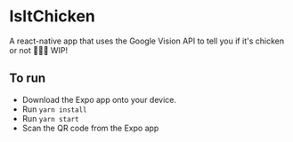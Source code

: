 # IsItChicken

A react-native app that uses the Google Vision API to tell you if it's chicken or not :chicken::chicken::chicken: WIP!

## To run

* Download the Expo app onto your device.
* Run `yarn install`
* Run `yarn start`
* Scan the QR code from the Expo app
